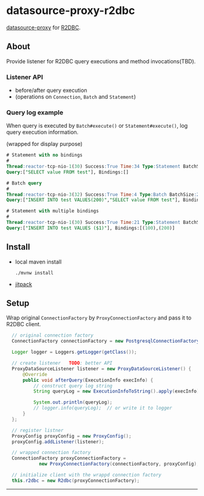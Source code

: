# datasource-proxy-r2dbc

[datasource-proxy][datasource-proxy] for [R2DBC][r2dbc-spi].

## About

Provide listener for R2DBC query executions and method invocations(TBD).

### Listener API

- before/after query execution
- (operations on `Connection`, `Batch` and `Statement`) 

### Query log example

When query is executed by `Batch#execute()` or `Statement#execute()`, log query execution
information.

(wrapped for display purpose)
```sql
# Statement with no bindings
# 
Thread:reactor-tcp-nio-1(30) Success:True Time:34 Type:Statement BatchSize:0 BindingsSize:0 
Query:["SELECT value FROM test"], Bindings:[]

# Batch query
#
Thread:reactor-tcp-nio-3(32) Success:True Time:4 Type:Batch BatchSize:2 BindingsSize:0
Query:["INSERT INTO test VALUES(200)","SELECT value FROM test"], Bindings:[]

# Statement with multiple bindings
#
Thread:reactor-tcp-nio-1(30) Success:True Time:21 Type:Statement BatchSize:0 BindingsSize:2
Query:["INSERT INTO test VALUES ($1)"], Bindings:[(100),(200)]
```


## Install

- local maven install
  ```shell
  ./mvnw install
  ```

- [jitpack][jitpack]


## Setup

Wrap original `ConnectionFactory` by `ProxyConnectionFactory` and pass it to R2DBC client.

```java
  // original connection factory
  ConnectionFactory connectionFactory = new PostgresqlConnectionFactory(this.configuration);

  Logger logger = Loggers.getLogger(getClass());

  // create listener   TODO: better API
  ProxyDataSourceListener listener = new ProxyDataSourceListener() {
      @Override
      public void afterQuery(ExecutionInfo execInfo) {
          // construct query log string
          String queryLog = new ExecutionInfoToString().apply(execInfo);

          System.out.println(queryLog);
          // logger.info(queryLog);  // or write it to logger
      }
  };

  // register listner
  ProxyConfig proxyConfig = new ProxyConfig();
  proxyConfig.addListener(listener);

  // wrapped connection factory
  ConnectionFactory proxyConnectionFactory =
            new ProxyConnectionFactory(connectionFactory, proxyConfig);

  // initialize client with the wrappd connection factory
  this.r2dbc = new R2dbc(proxyConnectionFactory);
```

----

[datasource-proxy]: https://github.com/ttddyy/datasource-proxy
[jitpack]: https://jitpack.io/#ttddyy/datasource-proxy-r2dbc/
[r2dbc-spi]: https://github.com/r2dbc/r2dbc-spi 


